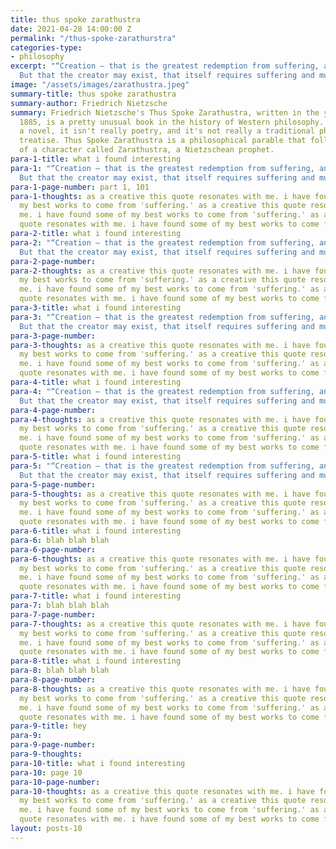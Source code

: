 ```yaml
---
title: thus spoke zarathustra
date: 2021-04-28 14:00:00 Z
permalink: "/thus-spoke-zarathurstra"
categories-type:
- philosophy
excerpt: "“Creation — that is the greatest redemption from suffering, and life’s easement.
  But that the creator may exist, that itself requires suffering and much transformation”"
image: "/assets/images/zarathustra.jpeg"
summary-title: thus spoke zarathustra
summary-author: Friedrich Nietzsche
summary: Friedrich Nietzsche's Thus Spoke Zarathustra, written in the years 1883 to
  1885, is a pretty unusual book in the history of Western philosophy. It isn't really
  a novel, it isn't really poetry, and it's not really a traditional philosophical
  treatise. Thus Spoke Zarathustra is a philosophical parable that follows the wanderings
  of a character called Zarathustra, a Nietzschean prophet.
para-1-title: what i found interesting
para-1: "“Creation — that is the greatest redemption from suffering, and life’s easement.
  But that the creator may exist, that itself requires suffering and much transformation”"
para-1-page-number: part 1, 101
para-1-thoughts: as a creative this quote resonates with me. i have found some of
  my best works to come from 'suffering.' as a creative this quote resonates with
  me. i have found some of my best works to come from 'suffering.' as a creative this
  quote resonates with me. i have found some of my best works to come from 'suffering.'
para-2-title: what i found interesting
para-2: "“Creation — that is the greatest redemption from suffering, and life’s easement.
  But that the creator may exist, that itself requires suffering and much transformation”"
para-2-page-number: 
para-2-thoughts: as a creative this quote resonates with me. i have found some of
  my best works to come from 'suffering.' as a creative this quote resonates with
  me. i have found some of my best works to come from 'suffering.' as a creative this
  quote resonates with me. i have found some of my best works to come from 'suffering.'
para-3-title: what i found interesting
para-3: "“Creation — that is the greatest redemption from suffering, and life’s easement.
  But that the creator may exist, that itself requires suffering and much transformation”"
para-3-page-number: 
para-3-thoughts: as a creative this quote resonates with me. i have found some of
  my best works to come from 'suffering.' as a creative this quote resonates with
  me. i have found some of my best works to come from 'suffering.' as a creative this
  quote resonates with me. i have found some of my best works to come from 'suffering.'
para-4-title: what i found interesting
para-4: "“Creation — that is the greatest redemption from suffering, and life’s easement.
  But that the creator may exist, that itself requires suffering and much transformation”"
para-4-page-number: 
para-4-thoughts: as a creative this quote resonates with me. i have found some of
  my best works to come from 'suffering.' as a creative this quote resonates with
  me. i have found some of my best works to come from 'suffering.' as a creative this
  quote resonates with me. i have found some of my best works to come from 'suffering.'
para-5-title: what i found interesting
para-5: "“Creation — that is the greatest redemption from suffering, and life’s easement.
  But that the creator may exist, that itself requires suffering and much transformation”"
para-5-page-number: 
para-5-thoughts: as a creative this quote resonates with me. i have found some of
  my best works to come from 'suffering.' as a creative this quote resonates with
  me. i have found some of my best works to come from 'suffering.' as a creative this
  quote resonates with me. i have found some of my best works to come from 'suffering.'
para-6-title: what i found interesting
para-6: blah blah blah
para-6-page-number: 
para-6-thoughts: as a creative this quote resonates with me. i have found some of
  my best works to come from 'suffering.' as a creative this quote resonates with
  me. i have found some of my best works to come from 'suffering.' as a creative this
  quote resonates with me. i have found some of my best works to come from 'suffering.'
para-7-title: what i found interesting
para-7: blah blah blah
para-7-page-number: 
para-7-thoughts: as a creative this quote resonates with me. i have found some of
  my best works to come from 'suffering.' as a creative this quote resonates with
  me. i have found some of my best works to come from 'suffering.' as a creative this
  quote resonates with me. i have found some of my best works to come from 'suffering.'
para-8-title: what i found interesting
para-8: blah blah blah
para-8-page-number: 
para-8-thoughts: as a creative this quote resonates with me. i have found some of
  my best works to come from 'suffering.' as a creative this quote resonates with
  me. i have found some of my best works to come from 'suffering.' as a creative this
  quote resonates with me. i have found some of my best works to come from 'suffering.'
para-9-title: hey
para-9: 
para-9-page-number: 
para-9-thoughts: 
para-10-title: what i found interesting
para-10: page 10
para-10-page-number: 
para-10-thoughts: as a creative this quote resonates with me. i have found some of
  my best works to come from 'suffering.' as a creative this quote resonates with
  me. i have found some of my best works to come from 'suffering.' as a creative this
  quote resonates with me. i have found some of my best works to come from 'suffering.'
layout: posts-10
---
```


